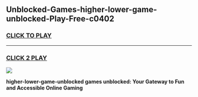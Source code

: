 
## Unblocked-Games-higher-lower-game-unblocked-Play-Free-c0402
<h3>
<a href="https://premium76.site?title=higher-lower-game-unblocked&ref=18A1">CLICK TO PLAY</a></h3>
<hr>

<h3>
<a href="https://premium76.site?title=higher-lower-game-unblocked&ref=18A1">CLICK 2 PLAY</a>
  
</h3>

<a href="https://premium76.site?title=higher-lower-game-unblocked&ref=18A1"><img src="https://clearcache.store/games.png"></a>


**higher-lower-game-unblocked games unblocked: Your Gateway to Fun and Accessible Online Gaming**
